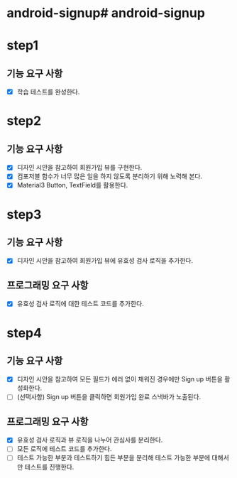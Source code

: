 # android-signup# android-signup
# step1
## 기능 요구 사항
- [x] 학습 테스트를 완성한다.

# step2
## 기능 요구 사항
- [x] 디자인 시안을 참고하여 회원가입 뷰를 구현한다.
- [x] 컴포저블 함수가 너무 많은 일을 하지 않도록 분리하기 위해 노력해 본다.
- [x] Material3 Button, TextField를 활용한다.

# step3
## 기능 요구 사항
- [x] 디자인 시안을 참고하여 회원가입 뷰에 유효성 검사 로직을 추가한다.

## 프로그래밍 요구 사항
- [x] 유효성 검사 로직에 대한 테스트 코드를 추가한다.

# step4
## 기능 요구 사항
- [x] 디자인 시안을 참고하여 모든 필드가 에러 없이 채워진 경우에만 Sign up 버튼을 활성화한다.
- [ ] (선택사항) Sign up 버튼을 클릭하면 회원가입 완료 스낵바가 노출된다.

## 프로그래밍 요구 사항
- [x] 유효성 검사 로직과 뷰 로직을 나누어 관심사를 분리한다.
- [ ] 모든 로직에 테스트 코드를 추가한다.
- [ ] 테스트 가능한 부분과 테스트하기 힘든 부분을 분리해 테스트 가능한 부분에 대해서만 테스트를 진행한다.